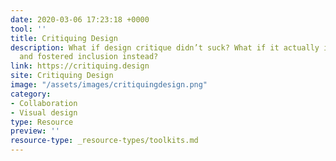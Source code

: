 ```yaml
---
date: 2020-03-06 17:23:18 +0000
tool: ''
title: Critiquing Design
description: What if design critique didn’t suck? What if it actually improved design
  and fostered inclusion instead?
link: https://critiquing.design
site: Critiquing Design
image: "/assets/images/critiquingdesign.png"
category:
- Collaboration
- Visual design
type: Resource
preview: ''
resource-type: _resource-types/toolkits.md
---
```

